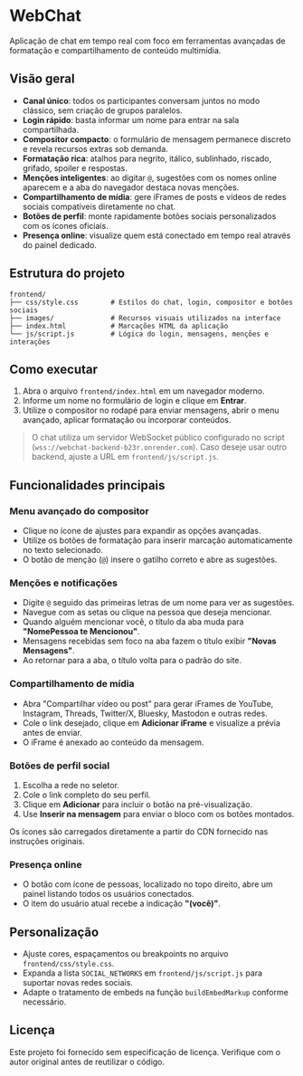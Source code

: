 # WebChat

Aplicação de chat em tempo real com foco em ferramentas avançadas de formatação e compartilhamento de conteúdo multimídia.

## Visão geral

- **Canal único**: todos os participantes conversam juntos no modo clássico, sem criação de grupos paralelos.
- **Login rápido**: basta informar um nome para entrar na sala compartilhada.
- **Compositor compacto**: o formulário de mensagem permanece discreto e revela recursos extras sob demanda.
- **Formatação rica**: atalhos para negrito, itálico, sublinhado, riscado, grifado, spoiler e respostas.
- **Menções inteligentes**: ao digitar `@`, sugestões com os nomes online aparecem e a aba do navegador destaca novas menções.
- **Compartilhamento de mídia**: gere iFrames de posts e vídeos de redes sociais compatíveis diretamente no chat.
- **Botões de perfil**: monte rapidamente botões sociais personalizados com os ícones oficiais.
- **Presença online**: visualize quem está conectado em tempo real através do painel dedicado.

## Estrutura do projeto

```
frontend/
├── css/style.css        # Estilos do chat, login, compositor e botões sociais
├── images/              # Recursos visuais utilizados na interface
├── index.html           # Marcações HTML da aplicação
└── js/script.js         # Lógica do login, mensagens, menções e interações
```

## Como executar

1. Abra o arquivo `frontend/index.html` em um navegador moderno.
2. Informe um nome no formulário de login e clique em **Entrar**.
3. Utilize o compositor no rodapé para enviar mensagens, abrir o menu avançado, aplicar formatação ou incorporar conteúdos.

> O chat utiliza um servidor WebSocket público configurado no script (`wss://webchat-backend-b23r.onrender.com`). Caso deseje usar outro backend, ajuste a URL em `frontend/js/script.js`.

## Funcionalidades principais

### Menu avançado do compositor

- Clique no ícone de ajustes para expandir as opções avançadas.
- Utilize os botões de formatação para inserir marcação automaticamente no texto selecionado.
- O botão de menção (`@`) insere o gatilho correto e abre as sugestões.

### Menções e notificações

- Digite `@` seguido das primeiras letras de um nome para ver as sugestões.
- Navegue com as setas ou clique na pessoa que deseja mencionar.
- Quando alguém mencionar você, o título da aba muda para **"NomePessoa te Mencionou"**.
- Mensagens recebidas sem foco na aba fazem o título exibir **"Novas Mensagens"**.
- Ao retornar para a aba, o título volta para o padrão do site.

### Compartilhamento de mídia

- Abra "Compartilhar vídeo ou post" para gerar iFrames de YouTube, Instagram, Threads, Twitter/X, Bluesky, Mastodon e outras redes.
- Cole o link desejado, clique em **Adicionar iFrame** e visualize a prévia antes de enviar.
- O iFrame é anexado ao conteúdo da mensagem.

### Botões de perfil social

1. Escolha a rede no seletor.
2. Cole o link completo do seu perfil.
3. Clique em **Adicionar** para incluir o botão na pré-visualização.
4. Use **Inserir na mensagem** para enviar o bloco com os botões montados.

Os ícones são carregados diretamente a partir do CDN fornecido nas instruções originais.

### Presença online

- O botão com ícone de pessoas, localizado no topo direito, abre um painel listando todos os usuários conectados.
- O item do usuário atual recebe a indicação **"(você)"**.

## Personalização

- Ajuste cores, espaçamentos ou breakpoints no arquivo `frontend/css/style.css`.
- Expanda a lista `SOCIAL_NETWORKS` em `frontend/js/script.js` para suportar novas redes sociais.
- Adapte o tratamento de embeds na função `buildEmbedMarkup` conforme necessário.

## Licença

Este projeto foi fornecido sem especificação de licença. Verifique com o autor original antes de reutilizar o código.
